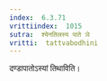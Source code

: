 ```yaml
---
index:  6.3.71
vrittiindex:  1015
sutra:  श्येनतिलस्य पाते ञे
vritti:  tattvabodhini 
---
```


दण्डापातोऽस्यां तिथाविति।

